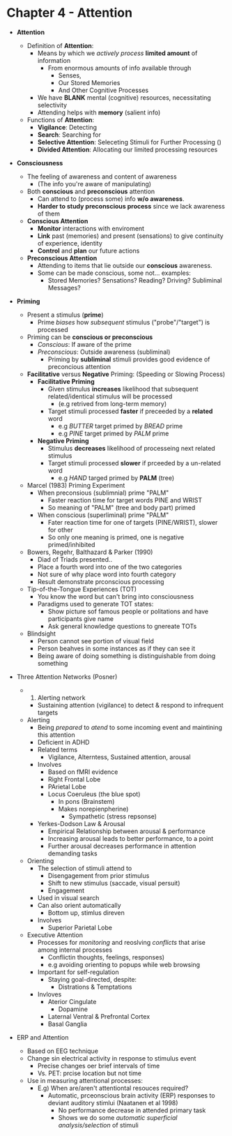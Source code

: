 Chapter 4 - Attention
=====================
- **Attention**
    * Definition of **Attention**: 
        - Means by which we *actively process* **limited amount** of information 
            * From enormous amounts of info  available through
                - Senses,
                - Our Stored Memories 
                - And Other Cognitive Processes
        - We have **BLANK** mental (cognitive) resources, necessitating selectivity
        - Attending helps with **memory** (salient info)
    * Functions of **Attention**:
        - **Vigilance**: Detecting
        - **Search**: Searching for
        - **Selective Attention**: Seleceting Stimuli for Further Processing ()
        - **Divided Attention**: Allocating our limited processing resources
- **Consciousness**
    * The feeling of awareness and content of awareness
        - (The info you're aware of manipulating)
    * Both **conscious** and **preconscious** attention
        - Can attend to (process some) info **w/o awareness**.
        - **Harder to study preconscious process** since we lack awareness of them
    * **Conscious Attention**
        - **Monitor** interactions with enviroment
        - **Link** past (memories) and present (sensations) to give continuity of experience, identity
        - **Control** and **plan** our future actions
    * **Preconscious Attention**
        - Attending to items that lie outside our **conscious** awareness.
        - Some can be made conscious, some not... examples:
            * Stored Memories? Sensations? Reading? Driving? Subliminal Messages?
- **Priming**
    * Present a stimulus (**prime**) 
        - Prime *biases* how *subsequent* stimulus ("probe"/"target") is processed
    * Priming can be **conscious or preconscious**
        - *Conscious*: If aware of the prime
        - *Preconscious*: Outside awareness (subliminal)
            * Priming by **subliminal** stimuli provides good evidence of preconcious attention
    * **Facilitative** versus **Negative** Priming: (Speeding or Slowing Process)
        - **Facilitative Priming**
            * Given stimulus **increases** likelihood that subsequent related/identical stimulus will be processed
               - (e.g retrived from long-term memory)
            * Target stimuli processed **faster** if preceeded by a **related** word
                - e.g *BUTTER* target primed by *BREAD* prime
                - e.g *PINE* target primed by *PALM* prime
        - **Negative Priming**
            * Stimulus **decreases** likelihood of processeing next related stimulus
            * Target stimuli processed **slower** if prceeded by a un-related word
                - e.g *HAND* targed primed by **PALM** (tree)
    * Marcel (1983) Priming Experiment
        - When preconsious (sublimnial) prime "PALM"
            * Faster reaction time for target words PINE and WRIST
            * So meaning of "PALM" (tree and body part) primed
        - When conscious (superliminal) prime "PALM"
            * Fater reaction time for one of targets (PINE/WRIST), slower for other
            * So only one meaning is primed, one is negative primed/inhibited
    * Bowers, Regehr, Balthazard & Parker (1990)
        - Diad of Triads presented..
        - Place a fourth word into one of the two categories
        - Not sure of why place word into fourth category
        - Result demonstrate prconscious processing
    * Tip-of-the-Tongue Experiences (TOT)
        - You know the word but can't bring into consciousness
        - Paradigms used to generate TOT states:
            * Show picture sof famous people or politations and have participants give name
            * Ask general knowledge questions to gnereate TOTs
    * Blindsight
        - Person cannot see portion of visual field
        - Person beahves in some instances as if they can see it
        - Being aware of doing something is distinguishable from doing something


- Three Attention Networks (Posner)
    * 1. Alerting network
        - Sustaining attention (vigilance) to detect & respond to infrequent targets
    * Alerting
        * Being *prepared* to *atend* to some incoming event and maintining this attention
        * Deficient in ADHD
        * Related terms
            * Vigilance, Alterntess, Sustained attention, arousal
        * Involves
            - Based on fMRI evidence
            - Right Frontal Lobe
            - PArietal Lobe
            - Locus Coeruleus (the blue spot)
                * In pons (Brainstem)
                * Makes norepienpherine)
                    - Sympathetic (stress repsonse)
        * Yerkes-Dodson Law & Arousal
            - Empirical Relationship between arousal & performance
            - Increasing arousal leads to better performance, to a point
            - Further arousal decreases performance in attention demanding tasks
    * Orienting
        - The selection of stimuli attend to
            * Disengagement from prior stimulus
            * Shift to new stimulus (saccade, visual persuit)
            * Engagement
        - Used in visual search
        - Can also orient automatically
            * Bottom up, stimlus direven
        - Involves
            * Superior Parietal Lobe
    * Executive Attention
        - Processes for *monitoring* and reoslving *conflicts* that arise among internal processes
            * Conflictin thoughts, feelings, responses)
            * e.g avoiding orienting to popups while web browsing
        - Important for self-regulation
            * Staying goal-directed, despite:
                - Distrations & Temptations
        - Invloves
            * Aterior Cingulate
                - Dopamine
            * Laternal Ventral & Prefrontal Cortex
            * Basal Ganglia
- ERP and Attention
    * Based on EEG technique
    * Change sin electrical activity in response to stimulus event
        - Precise changes oer brief intervals of time
        - Vs. PET: prcise location but not time
    * Use in measuring attentional processes:
        - E.g) When are/aren't attentiontal resouces required?
            * Automatic, prceonscious brain activity (ERP) responses to deviant auditory stimlui (Naatanen et al 1998)
                - No performance decrease in attended primary task
                - Shows we do some *automatic* *superficial analysis/selection* of stimuli
